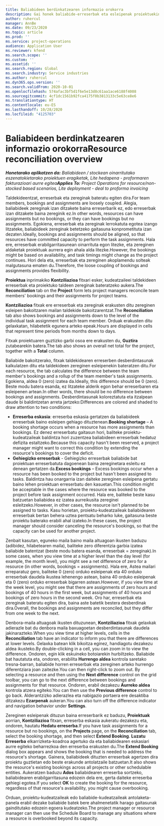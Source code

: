 ```yaml
---
title: Baliabideen berdinkatzearen informazio orokorra
description: Gai honek baliabide-erreserbak eta esleipenak proiektuekin lerrokatuta daudela ziurtatzeari buruzko informazioa eskaintzen du.
author: ruhercul
manager: AnnBe
ms.date: 09/23/2020
ms.topic: article
ms.prod: ''
ms.service: project-operations
audience: Application User
ms.reviewer: kfend
ms.search.scope: ''
ms.custom: ''
ms.assetid: ''
ms.search.region: Global
ms.search.industry: Service industries
ms.author: ruhercul
ms.dyn365.ops.version: ''
ms.search.validFrom: 2020-10-01
ms.openlocfilehash: 574afac3bf5d1f6e5e13d8c61aa1ace6188f4008
ms.sourcegitcommit: 4cf1dc1561b92fca4175f0b3813133c5e63ce8e6
ms.translationtype: HT
ms.contentlocale: eu-ES
ms.lasthandoff: 10/28/2020
ms.locfileid: "4125703"
---
```

# <a name="resource-reconciliation-overview"></a><span data-ttu-id="a60bb-103">Baliabideen berdinkatzearen informazio orokorra</span><span class="sxs-lookup"><span data-stu-id="a60bb-103">Resource reconciliation overview</span></span>

<span data-ttu-id="a60bb-104">_**Honetarako aplikatzen da:** Baliabideen / stockean oinarritutako eszenatokietarako proiektuen eragiketak, Lite hedapena - proformaren fakturazioari aurre egitea_</span><span class="sxs-lookup"><span data-stu-id="a60bb-104">_**Applies To:** Project Operations for resource/non-stocked based scenarios, Lite deployment - deal to proforma invoicing_</span></span>

<span data-ttu-id="a60bb-105">Taldekideentzat, erreserbak eta zereginak bateratu egiten dira.</span><span class="sxs-lookup"><span data-stu-id="a60bb-105">For team members, bookings and assignments are loosely coupled.</span></span> <span data-ttu-id="a60bb-106">Alegia, baliabideek zereginak izan ditzakete baina erreserbarik ez, edo erreserbak izan ditzakete baina zereginik ez.</span><span class="sxs-lookup"><span data-stu-id="a60bb-106">In other words, resources can have assignments but no bookings, or they can have bookings but no assignments.</span></span> <span data-ttu-id="a60bb-107">Egokiena, erreserbak eta zereginak lerrokatuta egotea izango litzateke, baliabideek zereginak betetzeko gaitasuna konprometituta izan dezaten.</span><span class="sxs-lookup"><span data-stu-id="a60bb-107">Ideally, bookings and assignments should be aligned, so that resources have committed capacity to perform the task assignments.</span></span> <span data-ttu-id="a60bb-108">Hala ere, erreserbak erabilgarritasunean oinarrituta egon litezke, eta zereginen aldaketak proiektuak aurrera egin ahala alda litezke.</span><span class="sxs-lookup"><span data-stu-id="a60bb-108">However, the bookings might be based on availability, and task timings might change as the project continues.</span></span> <span data-ttu-id="a60bb-109">Hori dela eta, erreserbak eta zereginen akoplamendu solteak malgutasuna ematen du.</span><span class="sxs-lookup"><span data-stu-id="a60bb-109">Therefore, the loose coupling of bookings and assignments provides flexibility.</span></span>

<span data-ttu-id="a60bb-110">**Proiektua** inprimakiko **Kontziliazioa** fitxari esker, kudeatzaileei taldekideen erreserbak eta proiektuko taldeen zereginak bateratzeko aukera.</span><span class="sxs-lookup"><span data-stu-id="a60bb-110">The **Reconciliation** tab on the **Project** form lets project managers reconcile team members' bookings and their assignments for project teams.</span></span>

<span data-ttu-id="a60bb-111">**Kontziliazioa** fitxak ere erreserbak eta zereginak erakusten ditu zereginen esleipen bakoitzaren mailan taldekide bakoitzarentzat.</span><span class="sxs-lookup"><span data-stu-id="a60bb-111">The **Reconciliation** tab also shows bookings and assignments down to the level of the individual task assignment for each team member.</span></span> <span data-ttu-id="a60bb-112">Orduak erakusten ditu gelaxkatan, hilabetetik egunera arteko epeak.</span><span class="sxs-lookup"><span data-stu-id="a60bb-112">Hours are displayed in cells that represent time periods from months down to days.</span></span>

<span data-ttu-id="a60bb-113">Fitxak proiektuaren guztizko garbi osoa ere erakusten du, **Guztira** zutabearekin batera.</span><span class="sxs-lookup"><span data-stu-id="a60bb-113">The tab also shows an overall net total for the project, together with a **Total** column.</span></span>

<span data-ttu-id="a60bb-114">Baliabide bakoitzerako, fitxak taldekidearen erreserben desberdintasunak kalkulatzen ditu eta taldekideen zereginen esleipenekin bateratzen ditu.</span><span class="sxs-lookup"><span data-stu-id="a60bb-114">For each resource, the tab calculates the difference between the team member's bookings and a rollup of the team member's task assignments.</span></span> <span data-ttu-id="a60bb-115">Egokiena, aldea 0 (zero) izatea da.</span><span class="sxs-lookup"><span data-stu-id="a60bb-115">Ideally, this difference should be 0 (zero).</span></span> <span data-ttu-id="a60bb-116">Beste modu batera esanda, ez litzateke alderik egon behar erreserbaren eta esleipenen artean.</span><span class="sxs-lookup"><span data-stu-id="a60bb-116">In other words, there should be no difference between bookings and assignments.</span></span> <span data-ttu-id="a60bb-117">Desberdintasunak koloreztatuta eta itzalpean daude bi baldintzetan arreta jartzeko:</span><span class="sxs-lookup"><span data-stu-id="a60bb-117">Differences are colored and shaded to draw attention to two conditions:</span></span>

- <span data-ttu-id="a60bb-118">**Erreserba eskasia**: erreserba eskasia gertatzen da baliabideek erreserbak baino esleipen gehiago dituztenean.</span><span class="sxs-lookup"><span data-stu-id="a60bb-118">**Booking shortage** – A booking shortage occurs when a resource has more assignments than bookings.</span></span> <span data-ttu-id="a60bb-119">Ez denez erreserbatu gaitasun hori, baliteke proiektu-kudeatzaileak baldintza hori zuzentzea baliabideen erreserbak hedatuz defizita estaltzeko.</span><span class="sxs-lookup"><span data-stu-id="a60bb-119">Because this capacity hasn't been reserved, a project manager might want to correct this condition by extending the resource's bookings to cover the deficit.</span></span>
- <span data-ttu-id="a60bb-120">**Gehiegizko erreserbak** - Gehiegizko erreserbak baliabide bat proiektuan erreserbatuta dagoenean baina zereginetara esleitu ez denean gertatzen da.</span><span class="sxs-lookup"><span data-stu-id="a60bb-120">**Excess bookings** – Excess bookings occur when a resource has been booked to the project but hasn't been assigned to tasks.</span></span> <span data-ttu-id="a60bb-121">Baldintza hau onargarria izan daiteke zereginen esleipena gertatu baino lehen proiektuan erreserbatu den kasuetan.</span><span class="sxs-lookup"><span data-stu-id="a60bb-121">This condition might be acceptable in the cases where the resource was booked to the project before task assignment occurred.</span></span> <span data-ttu-id="a60bb-122">Hala ere, baliteke beste kasu batzuetan baliabidea ez izatea aurreikusita zereginei esleitzeko.</span><span class="sxs-lookup"><span data-stu-id="a60bb-122">However, in other cases, the resource isn't planned to be assigned to tasks.</span></span> <span data-ttu-id="a60bb-123">Kasu horietan, proiektu-kudeatzaileak baliabidearen erreserbak bertan behera uztea pentsatu beharko luke, gaitasuna beste proiektu baterako erabili ahal izateko.</span><span class="sxs-lookup"><span data-stu-id="a60bb-123">In these cases, the project manager should consider canceling the resource's bookings, so that the capacity can be used for another project.</span></span>

<span data-ttu-id="a60bb-124">Zenbait kasutan, eguneko maila baino maila altuagoan ikusten baduzu (adibidez, hilabetearen maila), baliteke zero diferentzia garbia izatea baliabide batentzat (beste modu batera esanda, erreserbak = zereginak).</span><span class="sxs-lookup"><span data-stu-id="a60bb-124">In some cases, when you view time at a higher level than the day level (for example, the month level), you might see a net difference of zero for a resource (in other words, bookings = assignments).</span></span> <span data-ttu-id="a60bb-125">Hala ere, Astea mailari erreparatuz gero, baliteke 0 (zero) orduko esleipenak eta 40 orduko erreserbak daudela ikustea lehenengo astean, baina 40 orduko esleipenak eta 0 (zero) orduko erreserbak bigarren astean.</span><span class="sxs-lookup"><span data-stu-id="a60bb-125">However, if you view time at the week level, you might see that there are assignments of zero hours and bookings of 40 hours in the first week, but assignments of 40 hours and bookings of zero hours in the second week.</span></span> <span data-ttu-id="a60bb-126">Oro har, erreserbak eta zereginak bateratu egiten dira, baina aste batetik bestera desberdinak dira.</span><span class="sxs-lookup"><span data-stu-id="a60bb-126">Overall, the bookings and assignments are reconciled, but they differ from one week to the next.</span></span>

<span data-ttu-id="a60bb-127">Denbora-maila altuagoak ikusten dituzunean, **Kontziliazioa** fitxak gelaxkak adierazle bat du denbora maila baxuagoetan desberdintasunak daudela jakinarazteko.</span><span class="sxs-lookup"><span data-stu-id="a60bb-127">When you view time at higher levels, cells in the **Reconciliation** tab have an indicator to inform you that there are differences at lower levels.</span></span> <span data-ttu-id="a60bb-128">Gelaxka batean klik bikoitza eginez, handiagotu dezakezu aldea ikusteko.</span><span class="sxs-lookup"><span data-stu-id="a60bb-128">By double-clicking in a cell, you can zoom in to view the difference.</span></span> <span data-ttu-id="a60bb-129">Ondoren, egin klik eskuineko botoiarekin hurbiltzeko. Baliabide bat hautatuta eta, ondoren, erabilita **Hurrengo aldea** kontrola saretako tresna-barran, baliabide horren erreserbak eta zereginen arteko hurrengo diferentziara joan zaitezke.</span><span class="sxs-lookup"><span data-stu-id="a60bb-129">You can then right-click to zoom out. By selecting a resource and then using the **Next difference** control on the grid toolbar, you can go to the next difference between bookings and assignments for that resource.</span></span> <span data-ttu-id="a60bb-130">Ondoren, erabil dezakezu **Aurreko aldea** kontrola atzera egiteko.</span><span class="sxs-lookup"><span data-stu-id="a60bb-130">You can then use the **Previous difference** control to go back.</span></span> <span data-ttu-id="a60bb-131">Alderantzizko adierazlea eta nabigazio portaera ere desaktiba ditzakezu **Ezarpenak** aukeran.</span><span class="sxs-lookup"><span data-stu-id="a60bb-131">You can also turn off the difference indicator and navigation behavior under **Settings**.</span></span>


<span data-ttu-id="a60bb-132">Zereginen esleipenak dituzun baina erreserbarik ez baduzu, **Proiektuak** aorrian, **Kontziliazioa** fitxan, erreserba eskasia aukeratu dezakezu eta, ondoren, hautatu **Hedatu erreserba**.</span><span class="sxs-lookup"><span data-stu-id="a60bb-132">If you have task assignments for a resource but no bookings, on the **Projects** page, on the **Reconciliation** tab, select the booking shortage, and then select **Extend Booking**.</span></span> <span data-ttu-id="a60bb-133">**Luzatu Erreserba** elkarrizketa-koadroa agertuko da eta baliabidearen eskasiari aurre egiteko beharrezkoa den erreserba erakusten du.</span><span class="sxs-lookup"><span data-stu-id="a60bb-133">The **Extend Booking** dialog box appears and shows the booking that is needed to address the resource's shortage.</span></span> <span data-ttu-id="a60bb-134">Gainera, baliabideek dituzten erreserbak agertzen dira proiektu guztietan edo beste erakunde antolatzaile batzuetan.</span><span class="sxs-lookup"><span data-stu-id="a60bb-134">It also shows the resource's existing bookings across all projects or other schedulable entities.</span></span> <span data-ttu-id="a60bb-135">Aukeratzen baduzu **Ados** baliabidearen erreserba sortzeko, baliabidearen erabilgarritasuna edozein dela ere, gerta daiteke erreserba gehiegi egotea.</span><span class="sxs-lookup"><span data-stu-id="a60bb-135">If you select **OK** to create the booking for the resource, regardless of that resource's availability, you might cause overbooking.</span></span>

<span data-ttu-id="a60bb-136">Orduan, proiektu-kudeatzaileak edo baliabide-kudeatzaileak antolaketa-panela erabil dezake baliabide batek bere ahalmenetatik harago gaitasunak gainditutako edozein egoera kudeatzeko.</span><span class="sxs-lookup"><span data-stu-id="a60bb-136">The project manager or resource manager can then use the Schedule Board to manage any situations where a resource is overbooked beyond its capacity.</span></span>

